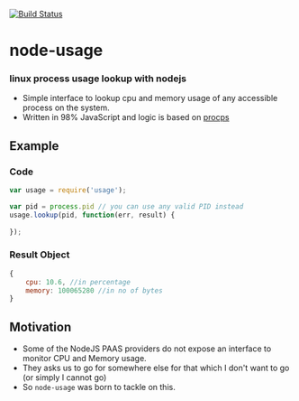 [![Build Status](https://travis-ci.org/arunoda/node-usage.png?branch=master)](https://travis-ci.org/arunoda/node-usage)
# node-usage 

### linux process usage lookup with nodejs

* Simple interface to lookup cpu and memory usage of any accessible process on the system.
* Written in 98% JavaScript and logic is based on [procps](http://procps.sourceforge.net/)

## Example

### Code
~~~js
var usage = require('usage');

var pid = process.pid // you can use any valid PID instead
usage.lookup(pid, function(err, result) {
	
});
~~~

### Result Object
~~~js
{ 
	cpu: 10.6, //in percentage
	memory: 100065280 //in no of bytes
}
~~~

## Motivation

* Some of the NodeJS PAAS providers do not expose an interface to monitor CPU and Memory usage.
* They asks us to go for somewhere else for that which I don't want to go (or simply I cannot go)
* So `node-usage` was born to tackle on this.
